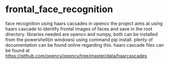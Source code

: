 # frontal_face_recognition
face recognition using haars cacsades in opencv
the project aims at using haars cascade to identify frontal images of faces and save in the root directory.
libraries needed are opencv and numpy, both can be installed from the powershell(in windows) using command pip install.
plenty of documentation can be found online regarding this.
haars cascade files can be found at https://github.com/opencv/opencv/tree/master/data/haarcascades
